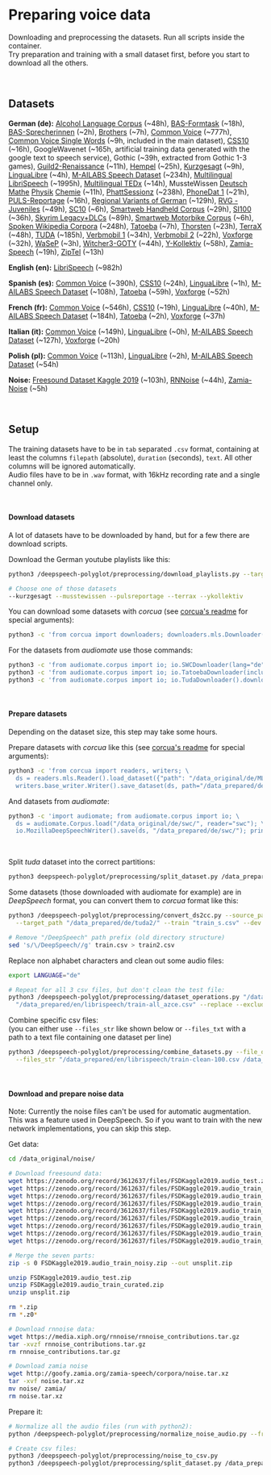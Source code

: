 # Preparing voice data

Downloading and preprocessing the datasets. Run all scripts inside the container. \
Try preparation and training with a small dataset first, before you start to download all the others.

<br>

## Datasets

**German (de):**
[Alcohol Language Corpus](https://clarin.phonetik.uni-muenchen.de/BASRepository/Public/Corpora/ALC/ALC.4.php) (~48h),
[BAS-Formtask](https://clarin.phonetik.uni-muenchen.de/BASRepository/Public/Corpora/FORMTASK/FORMTASK.2.php) (~18h),
[BAS-Sprecherinnen](https://clarin.phonetik.uni-muenchen.de/BASRepository/Public/Corpora/SprecherInnen/SprecherInnen.1.php) (~2h),
[Brothers](https://clarin.phonetik.uni-muenchen.de/BASRepository/Public/Corpora/BROTHERS/BROTHERS.2.php) (~7h),
[Common Voice](https://voice.mozilla.org/) (~777h),
[Common Voice Single Words](https://voice.mozilla.org/) (~9h, included in the main dataset),
[CSS10](https://www.kaggle.com/bryanpark/german-single-speaker-speech-dataset) (~16h),
GoogleWavenet (~165h, artificial training data generated with the google text to speech service),
Gothic (~39h, extracted from Gothic 1-3 games),
[Guild2-Renaissance](https://www.gog.com/game/the_guild_2_renaissance) (~11h),
[Hempel](https://clarin.phonetik.uni-muenchen.de/BASRepository/Public/Corpora/HEMPEL/HEMPEL.4.php) (~25h),
[Kurzgesagt](https://www.youtube.com/c/KurzgesagtDE/videos) (~9h),
[LinguaLibre](https://lingualibre.org/wiki/LinguaLibre:Main_Page) (~4h),
[M-AILABS Speech Dataset](https://www.caito.de/2019/01/the-m-ailabs-speech-dataset/) (~234h),
[Multilingual LibriSpeech](http://www.openslr.org/94/) (~1995h),
[Multilingual TEDx](http://www.openslr.org/100/) (~14h),
MussteWissen [Deutsch](https://www.youtube.com/c/musstewissenDeutsch/videos) [Mathe](https://www.youtube.com/c/musstewissenMathe/videos) [Physik](https://www.youtube.com/c/musstewissenPhysik/videos) [Chemie](https://www.youtube.com/c/musstewissenChemie/videos) (~11h),
[PhattSessionz](https://clarin.phonetik.uni-muenchen.de/BASRepository/Public/Corpora/PHATTSESSIONZ/PHATTSESSIONZ.2.php) (~238h),
[PhoneDat 1](https://clarin.phonetik.uni-muenchen.de/BASRepository/Public/Corpora/PD1/PD1.3.php) (~21h),
[PULS-Reportage](https://www.youtube.com/puls/videos) (~16h),
[Regional Variants of German](https://clarin.phonetik.uni-muenchen.de/BASRepository/Public/Corpora/RVG1_CLARIN/RVG1_CLARIN.3.php) (~129h),
[RVG - Juveniles](https://clarin.phonetik.uni-muenchen.de/BASRepository/Public/Corpora/RVG-J/RVG-J.2.php) (~49h),
[SC10](https://clarin.phonetik.uni-muenchen.de/BASRepository/Public/Corpora/SC10/SC10.4.php) (~6h),
[Smartweb Handheld Corpus](https://clarin.phonetik.uni-muenchen.de/BASRepository/Public/Corpora/SHC/SHC.2.php) (~29h),
[SI100](https://clarin.phonetik.uni-muenchen.de/BASRepository/Public/Corpora/SI100/SI100.2.php) (~36h),
[Skyrim Legacy+DLCs](https://store.steampowered.com/app/72850/The_Elder_Scrolls_V_Skyrim/) (~89h),
[Smartweb Motorbike Corpus](https://clarin.phonetik.uni-muenchen.de/BASRepository/Public/Corpora/SMC/SMC.2.php) (~6h),
[Spoken Wikipedia Corpora](https://nats.gitlab.io/swc/) (~248h),
[Tatoeba](https://tatoeba.org/deu/sentences/search?query=&from=deu&to=und&user=&orphans=no&unapproved=no&has_audio=yes&tags=&list=&native=&trans_filter=limit&trans_to=und&trans_link=&trans_user=&trans_orphan=&trans_unapproved=&trans_has_audio=&sort_reverse=&sort=relevance) (~7h),
[Thorsten](http://www.openslr.org/95/) (~23h),
[TerraX](https://www.youtube.com/c/terra-x/videos) (~48h),
[TUDA](https://www.inf.uni-hamburg.de/en/inst/ab/lt/resources/data/acoustic-models.html) (~185h),
[Verbmobil 1](https://clarin.phonetik.uni-muenchen.de/BASRepository/Public/Corpora/VM1/VM1.3.php) (~34h),
[Verbmobil 2](https://clarin.phonetik.uni-muenchen.de/BASRepository/Public/Corpora/VM2/VM2.3.php) (~22h),
[Voxforge](http://www.voxforge.org/home/forums/other-languages/german/open-speech-data-corpus-for-german) (~32h),
[WaSeP](https://clarin.phonetik.uni-muenchen.de/BASRepository/Public/Corpora/WaSeP/WaSeP.2.php) (~3h),
[Witcher3-GOTY](https://www.gog.com/game/the_witcher_3_wild_hunt_game_of_the_year_edition) (~44h),
[Y-Kollektiv](https://www.youtube.com/c/ykollektiv/videos) (~58h),
[Zamia-Speech](https://goofy.zamia.org/zamia-speech/corpora/zamia_de/) (~19h),
[ZipTel](https://clarin.phonetik.uni-muenchen.de/BASRepository/Public/Corpora/ZIPTEL/ZIPTEL.3.php) (~13h)

**English (en):**
[LibriSpeech](http://www.openslr.org/11) (~982h)

**Spanish (es):**
[Common Voice](https://voice.mozilla.org/) (~390h),
[CSS10](https://www.kaggle.com/bryanpark/spanish-single-speaker-speech-dataset) (~24h),
[LinguaLibre](https://lingualibre.org/wiki/LinguaLibre:Main_Page) (~1h),
[M-AILABS Speech Dataset](https://www.caito.de/2019/01/the-m-ailabs-speech-dataset/) (~108h),
[Tatoeba](https://tatoeba.org/spa/sentences/search?query=&from=spa&to=und&user=&orphans=no&unapproved=no&has_audio=yes&tags=&list=&native=&trans_filter=limit&trans_to=und&trans_link=&trans_user=&trans_orphan=&trans_unapproved=&trans_has_audio=&sort_reverse=&sort=relevance) (~59h),
[Voxforge](http://www.voxforge.org/home/) (~52h)

**French (fr):**
[Common Voice](https://voice.mozilla.org/) (~546h),
[CSS10](https://www.kaggle.com/bryanpark/french-single-speaker-speech-dataset) (~19h),
[LinguaLibre](https://lingualibre.org/wiki/LinguaLibre:Main_Page) (~40h),
[M-AILABS Speech Dataset](https://www.caito.de/2019/01/the-m-ailabs-speech-dataset/) (~184h),
[Tatoeba](https://tatoeba.org/fra/sentences/search?query=&from=fra&to=und&user=&orphans=no&unapproved=no&has_audio=yes&tags=&list=&native=&trans_filter=limit&trans_to=und&trans_link=&trans_user=&trans_orphan=&trans_unapproved=&trans_has_audio=&sort_reverse=&sort=relevance) (~2h),
[Voxforge](http://www.voxforge.org/home/) (~37h)

**Italian (it):**
[Common Voice](https://voice.mozilla.org/) (~149h),
[LinguaLibre](https://lingualibre.org/wiki/LinguaLibre:Main_Page) (~0h),
[M-AILABS Speech Dataset](https://www.caito.de/2019/01/the-m-ailabs-speech-dataset/) (~127h),
[Voxforge](http://www.voxforge.org/home/) (~20h)

**Polish (pl):**
[Common Voice](https://voice.mozilla.org/) (~113h),
[LinguaLibre](https://lingualibre.org/wiki/LinguaLibre:Main_Page) (~2h),
[M-AILABS Speech Dataset](https://www.caito.de/2019/01/the-m-ailabs-speech-dataset/) (~54h)

**Noise:**
[Freesound Dataset Kaggle 2019](https://zenodo.org/record/3612637#.Xjq7OuEo9rk) (~103h),
[RNNoise](https://people.xiph.org/~jm/demo/rnnoise/) (~44h),
[Zamia-Noise](http://goofy.zamia.org/zamia-speech/corpora/noise.tar.xz) (~5h)

<br>

## Setup

The training datasets have to be in `tab` separated `.csv` format,
containing at least the columns `filepath` (absolute), `duration` (seconds), `text`.
All other columns will be ignored automatically. \
Audio files have to be in `.wav` format, with 16kHz recording rate and a single channel only.

<br>

#### Download datasets

A lot of datasets have to be downloaded by hand, but for a few there are download scripts.

Download the German youtube playlists like this:

```bash
python3 /deepspeech-polyglot/preprocessing/download_playlists.py --target_path "/data_original/de/" [InsertDatasetHere]

# Choose one of those datasets
--kurzgesagt --musstewissen --pulsreportage --terrax --ykollektiv
```

You can download some datasets with _corcua_ (see [corcua's readme](https://gitlab.com/Jaco-Assistant/corcua#usage-examples) for special arguments):

```bash
python3 -c 'from corcua import downloaders; downloaders.mls.Downloader().download_dataset(path="/data_original/de/MLS/", overwrite=True, args={"language": "de"}); print("FINISHED");'
```

For the datasets from _audiomate_ use those commands:

```bash
python3 -c 'from audiomate.corpus import io; io.SWCDownloader(lang="de").download("/data_original/de/swc/"); print("FINISHED");'
python3 -c 'from audiomate.corpus import io; io.TatoebaDownloader(include_languages=["deu"]).download("/data_original/de/tatoeba/"); print("FINISHED");'
python3 -c 'from audiomate.corpus import io; io.TudaDownloader().download("/data_original/de/tuda"/); print("FINISHED");'
```

<br/>

#### Prepare datasets

Depending on the dataset size, this step may take some hours.

Prepare datasets with _corcua_ like this (see [corcua's readme](https://gitlab.com/Jaco-Assistant/corcua#usage-examples) for special arguments):

```bash
python3 -c 'from corcua import readers, writers; \
  ds = readers.mls.Reader().load_dataset({"path": "/data_original/de/MLS/mls_german_opus/"}); \
  writers.base_writer.Writer().save_dataset(ds, path="/data_prepared/de/MLS/", sample_rate=16000, overwrite=True); print("FINISHED");'
```

And datasets from _audiomate_:

```bash
python3 -c 'import audiomate; from audiomate.corpus import io; \
  ds = audiomate.Corpus.load("/data_original/de/swc/", reader="swc"); \
  io.MozillaDeepSpeechWriter().save(ds, "/data_prepared/de/swc/"); print("FINISHED");'
```

<br>

Split _tuda_ dataset into the correct partitions:

```bash
python3 deepspeech-polyglot/preprocessing/split_dataset.py /data_prepared/de/tuda/all.csv --tuda --file_appendix _s
```

Some datasets (those downloaded with audiomate for example) are in _DeepSpeech_ format, you can convert them to _corcua_ format like this:

```bash
python3 /deepspeech-polyglot/preprocessing/convert_ds2cc.py --source_path "/data_prepared/de/tuda/" \
  --target_path "/data_prepared/de/tuda2/" --train "train_s.csv" --dev "dev_s.csv" --test "test_s.csv" --remove_text_commas

# Remove "/DeepSpeech" path prefix (old directory structure)
sed 's/\/DeepSpeech//g' train.csv > train2.csv
```

Replace non alphabet characters and clean out some audio files:

```bash
export LANGUAGE="de"

# Repeat for all 3 csv files, but don't clean the test file:
python3 /deepspeech-polyglot/preprocessing/dataset_operations.py "/data_prepared/en/librispeech/train-all.csv" \
  "/data_prepared/en/librispeech/train-all_azce.csv" --replace --exclude --clean
```

Combine specific csv files: \
(you can either use `--files_str` like shown below or `--files_txt` with a path to a text file containing one dataset per line)

```bash
python3 /deepspeech-polyglot/preprocessing/combine_datasets.py --file_output "/data_prepared/en/librispeech/train-all.csv" \
  --files_str "/data_prepared/en/librispeech/train-clean-100.csv /data_prepared/en/librispeech/train-clean-360.csv /data_prepared/en/librispeech/train-other-500.csv"
```

<br/>

#### Download and prepare noise data

Note: Currently the noise files can't be used for automatic augmentation. This was a feature used in DeepSpeech.
So if you want to train with the new network implementations, you can skip this step.

Get data:

```bash
cd /data_original/noise/

# Download freesound data:
wget https://zenodo.org/record/3612637/files/FSDKaggle2019.audio_test.zip?download=1 -O FSDKaggle2019.audio_test.zip
wget https://zenodo.org/record/3612637/files/FSDKaggle2019.audio_train_curated.zip?download=1 -O FSDKaggle2019.audio_train_curated.zip
wget https://zenodo.org/record/3612637/files/FSDKaggle2019.audio_train_noisy.z01?download=1 -O FSDKaggle2019.audio_train_noisy.z01
wget https://zenodo.org/record/3612637/files/FSDKaggle2019.audio_train_noisy.z02?download=1 -O FSDKaggle2019.audio_train_noisy.z02
wget https://zenodo.org/record/3612637/files/FSDKaggle2019.audio_train_noisy.z03?download=1 -O FSDKaggle2019.audio_train_noisy.z03
wget https://zenodo.org/record/3612637/files/FSDKaggle2019.audio_train_noisy.z04?download=1 -O FSDKaggle2019.audio_train_noisy.z04
wget https://zenodo.org/record/3612637/files/FSDKaggle2019.audio_train_noisy.z05?download=1 -O FSDKaggle2019.audio_train_noisy.z05
wget https://zenodo.org/record/3612637/files/FSDKaggle2019.audio_train_noisy.z06?download=1 -O FSDKaggle2019.audio_train_noisy.z06
wget https://zenodo.org/record/3612637/files/FSDKaggle2019.audio_train_noisy.zip?download=1 -O FSDKaggle2019.audio_train_noisy.zip

# Merge the seven parts:
zip -s 0 FSDKaggle2019.audio_train_noisy.zip --out unsplit.zip

unzip FSDKaggle2019.audio_test.zip
unzip FSDKaggle2019.audio_train_curated.zip
unzip unsplit.zip

rm *.zip
rm *.z0*

# Download rnnoise data:
wget https://media.xiph.org/rnnoise/rnnoise_contributions.tar.gz
tar -xvzf rnnoise_contributions.tar.gz
rm rnnoise_contributions.tar.gz

# Download zamia noise
wget http://goofy.zamia.org/zamia-speech/corpora/noise.tar.xz
tar -xvf noise.tar.xz
mv noise/ zamia/
rm noise.tar.xz
```

Prepare it:

```bash
# Normalize all the audio files (run with python2):
python /deepspeech-polyglot/preprocessing/normalize_noise_audio.py --from_dir /data_original/noise/ --to_dir /data_prepared/noise/ --max_sec 30

# Create csv files:
python3 /deepspeech-polyglot/preprocessing/noise_to_csv.py
python3 /deepspeech-polyglot/preprocessing/split_dataset.py /data_prepared/noise/all.csv  --split "70|15|15"
```

